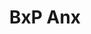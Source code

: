 --- 
title: "BxP Anx"
publishdate: "2019-8-21T16:48:46+02:00"
src: "https://365manga.net/manga/bxp-anx"
image: "https://data.365manga.net/images/thumbnails/6462-bxp-anx.jpg"
description: "From Yaoi Is Life: Volume 1 : Inside a crowed train, a punk boy, You, is for some reason protected by a (dotekaku kakkou ii) B-boy. The B-boy, Makino, carries away with him a precious 'stone' that You had unknowingly dropped. He comes to ask You, who had ended up moving in Makino's home after much confusion, if he has any memory of himself. Has he met Makino is the…"
---
